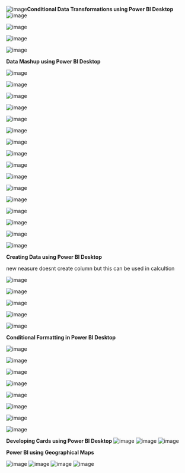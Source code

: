 ![image](https://github.com/princit/Data_Analysis_and_Bussiness_Intelligence/assets/29123911/1b01b029-dddf-410c-803c-8cb1f4c28ec4)**Conditional Data Transformations using Power BI Desktop**
![image](https://github.com/princit/Data_Analysis_and_Bussiness_Intelligence/assets/29123911/9f2c7375-81b3-40bb-a1d5-5aa4c0ecf802)

![image](https://github.com/princit/Data_Analysis_and_Bussiness_Intelligence/assets/29123911/5c9715e0-053e-4006-a024-04b81a9819c7)

![image](https://github.com/princit/Data_Analysis_and_Bussiness_Intelligence/assets/29123911/f43511de-4e6f-4daa-aa34-b12e9adb2aaf)

![image](https://github.com/princit/Data_Analysis_and_Bussiness_Intelligence/assets/29123911/c4ab1021-2308-4b51-ba98-4ce832109667)

**Data Mashup using Power BI Desktop**

![image](https://github.com/princit/Data_Analysis_and_Bussiness_Intelligence/assets/29123911/59bd2250-4b26-4e1d-844a-3d2750d709e9)

![image](https://github.com/princit/Data_Analysis_and_Bussiness_Intelligence/assets/29123911/2d7e9242-df56-4d2a-9c98-1daf6126fc5f)

![image](https://github.com/princit/Data_Analysis_and_Bussiness_Intelligence/assets/29123911/badb84f7-a6ea-40ba-b444-1ec6c29e6391)

![image](https://github.com/princit/Data_Analysis_and_Bussiness_Intelligence/assets/29123911/4f5c133e-38ce-47a1-b8a7-df91046ed801)

![image](https://github.com/princit/Data_Analysis_and_Bussiness_Intelligence/assets/29123911/c957f256-8406-4c18-a028-4c3cb1959bb9)

![image](https://github.com/princit/Data_Analysis_and_Bussiness_Intelligence/assets/29123911/6b8640c8-eaf5-4dc1-a8d1-dde159b26b52)

![image](https://github.com/princit/Data_Analysis_and_Bussiness_Intelligence/assets/29123911/5a8a136b-441a-455a-9a07-7fc95fcbc298)

![image](https://github.com/princit/Data_Analysis_and_Bussiness_Intelligence/assets/29123911/c6778156-d878-484d-9311-08fd3e03da66)

![image](https://github.com/princit/Data_Analysis_and_Bussiness_Intelligence/assets/29123911/d01d47cb-c710-4c9d-b6e7-d0c959e20596)

![image](https://github.com/princit/Data_Analysis_and_Bussiness_Intelligence/assets/29123911/bb4da048-ab6e-4b9a-97c3-f3bc7076fbe9)

![image](https://github.com/princit/Data_Analysis_and_Bussiness_Intelligence/assets/29123911/f26c4504-3499-47c2-8b11-8376ec3dad48)

![image](https://github.com/princit/Data_Analysis_and_Bussiness_Intelligence/assets/29123911/180e0c8e-2cca-4d70-a2ff-4b94c0e2245d)

![image](https://github.com/princit/Data_Analysis_and_Bussiness_Intelligence/assets/29123911/8af9700d-646b-44ca-88cc-90ab988d50b8)

![image](https://github.com/princit/Data_Analysis_and_Bussiness_Intelligence/assets/29123911/a19b0177-2e69-4dbe-aec6-34a17f2f8598)

![image](https://github.com/princit/Data_Analysis_and_Bussiness_Intelligence/assets/29123911/a734d7a2-ebd3-49ee-9591-bc2c653ef8b8)

![image](https://github.com/princit/Data_Analysis_and_Bussiness_Intelligence/assets/29123911/46e58332-41ae-4d60-893b-ec959b869f99)

**Creating Data using Power BI Desktop**

new neasure doesnt create column but this can be used in calcultion

![image](https://github.com/princit/Data_Analysis_and_Bussiness_Intelligence/assets/29123911/79ac21ff-a539-4ce9-affa-737d15bb7ccc)

![image](https://github.com/princit/Data_Analysis_and_Bussiness_Intelligence/assets/29123911/48c3528a-2f1a-432f-a282-30ebcb946211)

![image](https://github.com/princit/Data_Analysis_and_Bussiness_Intelligence/assets/29123911/a6d4fc32-3555-4851-b987-cdf6137844bd)

![image](https://github.com/princit/Data_Analysis_and_Bussiness_Intelligence/assets/29123911/3dbcb782-35ba-4d5d-b2ab-a12fe19d64dc)

![image](https://github.com/princit/Data_Analysis_and_Bussiness_Intelligence/assets/29123911/283a0b0c-ffc5-40a7-9857-ca3b96f96c7a)

**Conditional Formatting in Power BI Desktop**

![image](https://github.com/princit/Data_Analysis_and_Bussiness_Intelligence/assets/29123911/14d34b15-e284-4b0b-8756-01a46dd72b08)

![image](https://github.com/princit/Data_Analysis_and_Bussiness_Intelligence/assets/29123911/496a94c9-eee4-4fe7-a446-13027d9039a5)

![image](https://github.com/princit/Data_Analysis_and_Bussiness_Intelligence/assets/29123911/682e5b77-bcc9-4d3a-9875-ff97a40e56d1)

![image](https://github.com/princit/Data_Analysis_and_Bussiness_Intelligence/assets/29123911/84872494-1ea3-4998-adb3-beb52bae80d4)

![image](https://github.com/princit/Data_Analysis_and_Bussiness_Intelligence/assets/29123911/3d9c2f15-4c1e-4153-9da4-2bb17c1a05dd)

![image](https://github.com/princit/Data_Analysis_and_Bussiness_Intelligence/assets/29123911/d5342f63-d888-48cd-bf73-76884e2ada01)

![image](https://github.com/princit/Data_Analysis_and_Bussiness_Intelligence/assets/29123911/48825a77-278e-4541-b245-ee46b4cbbc5c)

![image](https://github.com/princit/Data_Analysis_and_Bussiness_Intelligence/assets/29123911/436836b3-1ffb-4895-b7f0-551411c3c83b)


**Developing Cards using Power BI Desktop**
![image](https://github.com/princit/Data_Analysis_and_Bussiness_Intelligence/assets/29123911/2592d1d9-7372-40a0-b387-911e8382a6d3)
![image](https://github.com/princit/Data_Analysis_and_Bussiness_Intelligence/assets/29123911/7a0f63a6-1a45-47dd-818a-9bc931f93851)
![image](https://github.com/princit/Data_Analysis_and_Bussiness_Intelligence/assets/29123911/80c7c499-b49f-43b6-a9d9-8444a4e271c2)

 **Power BI using Geographical Maps**

![image](https://github.com/princit/Data_Analysis_and_Bussiness_Intelligence/assets/29123911/ac87a984-f7cb-425d-8a2b-0a8bfd02e4bd)
![image](https://github.com/princit/Data_Analysis_and_Bussiness_Intelligence/assets/29123911/0de9a8b7-69b9-4fdb-b8e3-2c50220f3a3c)
![image](https://github.com/princit/Data_Analysis_and_Bussiness_Intelligence/assets/29123911/50e976b2-df01-434f-b287-a33b33b749ed)
![image](https://github.com/princit/Data_Analysis_and_Bussiness_Intelligence/assets/29123911/a153bc54-a2e9-4198-b959-f29dbbc4f0eb)





